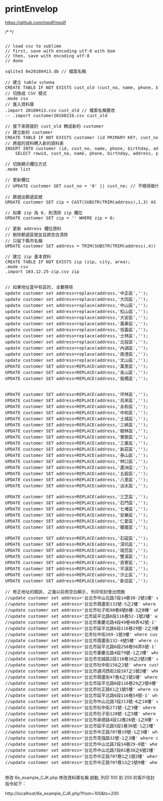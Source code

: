 # printEnvelop

https://github.com/mpdf/mpdf

/*   */

<pre>

// load csv to sublime
// first, save with encoding utf-8 with bom
// then, save with encoding utf-8
// done

sqlite3 6e20180413.db // 檔案名稱

// 建立 table schema
CREATE TABLE IF NOT EXISTS cust_old (cust_no, name, phone, birthday, address, print, comment, last_buy_date, gendar);
// 切換成 CSV 模式
.mode csv
// 匯入資料庫
.import 20180413.csv cust_old // 檔案名稱要改
-- .import customer20160216.csv cust_old

// 接下來將就的 cust_old 轉成新的 customer
// 建立新的 customer
CREATE TABLE IF NOT EXISTS customer (id PRIMARY KEY, cust_no, name, nickname, phone, mobile, birthday, zip, address, print, comment, last_buy_date, gendar);
// 將就的資料轉入新的資料表
INSERT INTO customer (id, cust_no, name, phone, birthday, address, print, comment, last_buy_date, gendar) 
    SELECT rowid, cust_no, name, phone, birthday, address, print, comment, last_buy_date, gendar FROM cust_old;

// 切換顯示欄位方式
.mode list

// 更新欄位
// UPDATE customer SET cust_no = '0' || cust_no; // 不曉得做什麼用? 忘記了 XD

// 篩選出郵遞區號
UPDATE customer SET zip = CAST(SUBSTR(TRIM(address),1,3) AS INTEGER);

// 如果 zip 為 0, 則清除 zip 欄位
UPDATE customer SET zip = '' WHERE zip = 0;

// 更新 address 欄位資料
// 刪除郵遞區號並且將空白清除
// 只留下縣市名稱
UPDATE customer SET address = TRIM(SUBSTR(TRIM(address),4)) WHERE LENGTH(zip) <> 0 AND CAST(SUBSTR(TRIM(address),4) AS INTEGER) = 0;

// 建立 zip 基本資料
CREATE TABLE IF NOT EXISTS zip (zip, city, area);
.mode csv
.import 103.12.25-zip.csv zip


// 如果地址當中有區的, 全數移除
update customer set address=replace(address,'中正區','');
update customer set address=replace(address,'大同區','');
update customer set address=replace(address,'中山區','');
update customer set address=replace(address,'松山區','');
update customer set address=replace(address,'大安區','');
update customer set address=replace(address,'萬華區','');
update customer set address=replace(address,'信義區','');
update customer set address=replace(address,'士林區','');
update customer set address=replace(address,'北投區','');
update customer set address=replace(address,'內湖區','');
update customer set address=replace(address,'南港區','');
update customer set address=replace(address,'文山區','');
UPDATE customer SET address=REPLACE(address,'萬里區','');
UPDATE customer SET address=REPLACE(address,'金山區','');
UPDATE customer SET address=REPLACE(address,'板橋區','');


UPDATE customer SET address=REPLACE(address,'坪林區','');
UPDATE customer SET address=REPLACE(address,'烏來區','');
UPDATE customer SET address=REPLACE(address,'永和區','');
UPDATE customer SET address=REPLACE(address,'中和區','');
UPDATE customer SET address=REPLACE(address,'土城區','');
UPDATE customer SET address=REPLACE(address,'三峽區','');
UPDATE customer SET address=REPLACE(address,'樹林區','');
UPDATE customer SET address=REPLACE(address,'鶯歌區','');
UPDATE customer SET address=REPLACE(address,'三重區','');
UPDATE customer SET address=REPLACE(address,'新莊區','');
UPDATE customer SET address=REPLACE(address,'泰山區','');
UPDATE customer SET address=REPLACE(address,'林口區','');
UPDATE customer SET address=REPLACE(address,'蘆洲區','');
UPDATE customer SET address=REPLACE(address,'五股區','');
UPDATE customer SET address=REPLACE(address,'八里區','');
UPDATE customer SET address=REPLACE(address,'淡水區','');

UPDATE customer SET address=REPLACE(address,'三芝區','');
UPDATE customer SET address=REPLACE(address,'石門區','');
UPDATE customer SET address=REPLACE(address,'七堵區','');
UPDATE customer SET address=REPLACE(address,'安樂區','');
UPDATE customer SET address=REPLACE(address,'仁愛區','');
UPDATE customer SET address=REPLACE(address,'暖暖區','');

UPDATE customer SET address=REPLACE(address,'石碇區','');
UPDATE customer SET address=REPLACE(address,'深坑區','');
UPDATE customer SET address=REPLACE(address,'瑞芳區','');
UPDATE customer SET address=REPLACE(address,'雙溪區','');
UPDATE customer SET address=REPLACE(address,'貢寮區','');
UPDATE customer SET address=REPLACE(address,'平溪區','');
UPDATE customer SET address=REPLACE(address,'汐止區','');
UPDATE customer SET address=REPLACE(address,'新店區','');

// 修正地址的錯誤, 之幾以前用空白顯示, 列印信封會出問題
//update customer set address='台北市中山北路7段14巷38-2號1樓' where cust_no='00110';
//update customer set address='台北市葫蘆街132號-5之2樓' where cast(cust_no as decimal) = 443;
//update customer set address='台北市社子街98巷8號6樓-3之B棟' where cast(cust_no as decimal) = 475;
//update customer set address='北市延平北路6段116巷52-1號2樓' where cast(cust_no as decimal) = 516';
//update customer set address='台北市重慶北路4段49巷40弄42號-1' where cast(cust_no as decimal) = 539;
//update customer set address='台北市延平北路6段116巷29號-2之3樓' where cust_no='00944';
//update customer set address='北市社中街269-1號3樓' where cust_no='01499';
//update customer set address='台北市葫蘆街132-4號5樓' where cust_no='01608';
//update customer set address='台北市延平北路6段258巷56弄5號-1' where cust_no='01612';
//update customer set address='台北市重慶北路4段79號-1之2樓' where cust_no='02853';
//update customer set address='台北市忠誠路2段118巷16之2號2樓' where cust_no='06585';
//update customer set address='台北市社中街158之2號' where cust_no='06820';
//update customer set address='台北市通河西街2段107之1號2樓' where cust_no='06987';
//update customer set address='台北市葫蘆街47巷4之1號2樓' where cust_no='07069';
//update customer set address='台北市延平北路6段116巷29之2號4樓' where cust_no='08247';
//update customer set address='台北市社正路61之1號5樓' where cust_no='08591';
//update customer set address='台北市延平北路6段116巷54號-1' where cust_no='04641';
//update customer set address='台北市中山北路7段213號-6之10樓' where cust_no='04661';
//update customer set address='台北市社中街271號-1之3樓' where cust_no='04779';
//update customer set address='台北市社子街128號-1之5樓' where cust_no='04939';
//update customer set address='台北市承德路4段12巷26號-1之8樓' where cust_no='04993';
//update customer set address='台北市延平北路5段1巷36號-1之2樓' where cust_no='05180';
//update customer set address='台北市中正路707巷19號-1之3樓' where cust_no='05403';
//update customer set address='台北市克強路32號-1之3樓' where cust_no='05677';
//update customer set address='台北市中山北路7段14巷29-8號' where cust_no='05815';
//update customer set address='台北市中山北路7段81巷38之6號2樓' where cust_no='05999';
//update customer set address='台北市中正路707巷1之1號2樓' where cust_no='06181';
//update customer set address='台北市中正路707巷13之1號9樓' where cust_no='06352';

</pre>

修改 6e_example_CJK.php
修改資料庫名稱
啟動, 列印 100 到 200 的客戶信封指令如下：
 
http://localhost/6e_example_CJK.php?from=100&to=200
